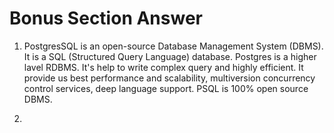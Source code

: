 # Bonus Section Answer

1. PostgresSQL is an open-source Database Management System (DBMS). It is a SQL (Structured Query Language) database. Postgres is a higher lavel RDBMS. It's help to write complex query and highly efficient. It provide us best performance and scalability, multiversion concurrency control services, deep language support. PSQL is 100% open source DBMS.
   
2. 